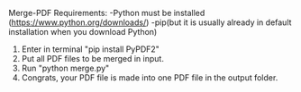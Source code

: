  M e r g e - P D F 
Requirements:
-Python must be installed (https://www.python.org/downloads/)
-pip(but it is usually already in default installation when you download Python)

1. Enter in terminal "pip install PyPDF2"
2. Put all PDF files to be merged in input.
3. Run "python merge.py"
4. Congrats, your PDF file is made into one PDF file in the output folder.
